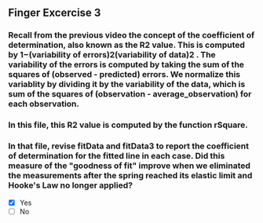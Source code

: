 ## Finger Excercise 3

### Recall from the previous video the concept of the coefficient of determination, also known as the  R2  value. This is computed by  1−(variability of errors)2(variability of data)2 . The variability of the errors is computed by taking the sum of the squares of (observed - predicted) errors. We normalize this variablity by dividing it by the variability of the data, which is sum of the squares of (observation - average_observation) for each observation.

### In this file, this  R2  value is computed by the function rSquare.

### In that file, revise fitData and fitData3 to report the coefficient of determination for the fitted line in each case. Did this measure of the "goodness of fit" improve when we eliminated the measurements after the spring reached its elastic limit and Hooke's Law no longer applied?


- [x] Yes
- [ ] No